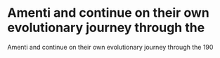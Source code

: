 # Amenti and continue on their own evolutionary journey through the

Amenti and continue on their own evolutionary journey through the
190